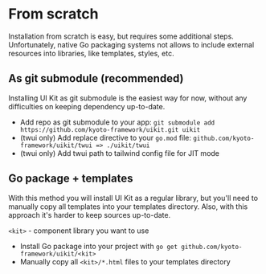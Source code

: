 
# From scratch

Installation from scratch is easy, but requires some additional steps. Unfortunately, native Go packaging systems not allows to include external resources into libraries, like templates, styles, etc.  

## As git submodule (recommended)

Installing UI Kit as git submodule is the easiest way for now, without any difficulties on keeping dependency up-to-date.  

- Add repo as git submodule to your app: `git submodule add https://github.com/kyoto-framework/uikit.git uikit`
- (twui only) Add replace directive to your `go.mod` file: `github.com/kyoto-framework/uikit/twui => ./uikit/twui`
- (twui only) Add twui path to tailwind config file for JIT mode

## Go package + templates

With this method you will install UI Kit as a regular library, but you'll need to manually copy all templates into your templates directory. Also, with this approach it's harder to keep sources up-to-date.  

`<kit>` - component library you want to use

- Install Go package into your project with `go get github.com/kyoto-framework/uikit/<kit>`
- Manually copy all `<kit>/*.html` files to your templates directory
